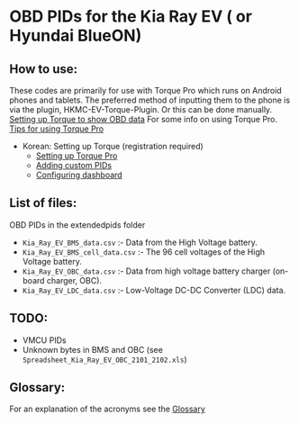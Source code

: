 # OBD PIDs for the Kia Ray EV ( or Hyundai BlueON)

## How to use:

These codes are primarily for use with Torque Pro which runs on Android phones and tablets. The preferred method of inputting them to the phone is via the plugin, HKMC-EV-Torque-Plugin.
Or this can be done manually. [Setting up Torque to show OBD data](https://jejusoul.github.io/OBD-PIDs-for-HKMC-EVs/)
For some info on using Torque Pro. [Tips for using Torque Pro](https://jejusoul.github.io/OBD-PIDs-for-HKMC-EVs/tips.html)

- Korean: Setting up Torque (registration required)
  - [Setting up Torque Pro](http://cafe.naver.com/evpoweruser/463)
  - [Adding custom PIDs](http://cafe.naver.com/evpoweruser/465)
  - [Configuring dashboard](http://cafe.naver.com/evpoweruser/466) 
## List of files: 

OBD PIDs in the extendedpids folder 

- `Kia_Ray_EV_BMS_data.csv` :- Data from the High Voltage battery.
- `Kia_Ray_EV_BMS_cell_data.csv` :- The 96 cell voltages of the High Voltage battery.
- `Kia_Ray_EV_OBC_data.csv` :- Data from high voltage battery charger (on-board charger, OBC).
- `Kia_Ray_EV_LDC_data.csv` :- Low-Voltage DC-DC Converter (LDC) data.

## TODO:

- VMCU PIDs
- Unknown bytes in BMS and OBC (see `Spreadsheet_Kia_Ray_EV_OBC_2101_2102.xls`)  

## Glossary:

For an explanation of the acronyms see the [Glossary](https://jejusoul.github.io/OBD-PIDs-for-HKMC-EVs/glossary.html)
